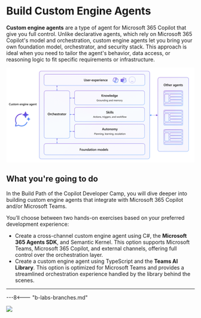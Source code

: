 
# Build Custom Engine Agents

**Custom engine agents** are a type of agent for Microsoft 365 Copilot that give you full control. Unlike declarative agents, which rely on Microsoft 365 Copilot's model and orchestration, custom engine agents let you bring your own foundation model, orchestrator, and security stack. This approach is ideal when you need to tailor the agent's behavior, data access, or reasoning logic to fit specific requirements or infrastructure.

![Custom engine agent architecture diagram. At the very basis you can have any foundational model of your choice. Also the orchestrator is completely customizable. Knowledge, skills, and autonomous capabilities can be implemented with custom code, relying on external SDKs and libraries. The user experience can be in Microsoft 365 Copilot, in Microsoft Teams, or any other supported channel.](../../assets/images/m365-custom-engine-agent.png)

## What you're going to do

In the Build Path of the Copilot Developer Camp, you will dive deeper into building custom engine agents that integrate with Microsoft 365 Copilot and/or Microsoft Teams.

You’ll choose between two hands-on exercises based on your preferred development experience:

* Create a cross-channel custom engine agent using C#, the **Microsoft 365 Agents SDK**, and Semantic Kernel. This option supports Microsoft Teams, Microsoft 365 Copilot, and external channels, offering full control over the orchestration layer.
* Create a custom engine agent using TypeScript and the **Teams AI Library**. This option is optimized for Microsoft Teams and provides a streamlined orchestration experience handled by the library behind the scenes.

---

---8<--- "b-labs-branches.md"

<img src="https://m365-visitor-stats.azurewebsites.net/copilot-camp/custom-engine/index" />